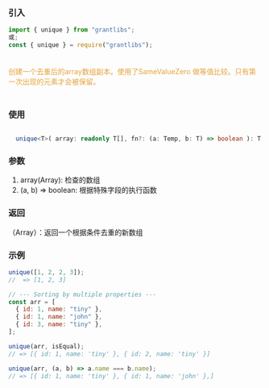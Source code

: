 ### 引入

```js
import { unique } from "grantlibs";
或;
const { unique } = require("grantlibs");
```

<div style="color: #E6A23C; fontSize: 18px; padding: 20px 0">
  创建一个去重后的array数组副本。使用了SameValueZero 做等值比较。只有第一次出现的元素才会被保留。
</div>

### 使用

```ts

  unique<T>( array: readonly T[], fn?: (a: Temp, b: T) => boolean ): T[]

```

### 参数

1. array(Array): 检查的数组
2. (a, b) => boolean: 根据特殊字段的执行函数

### 返回

（Array）：返回一个根据条件去重的新数组

### 示例

```js
unique([1, 2, 2, 3]);
//  => [1, 2, 3]

// --- Sorting by multiple properties ---
const arr = [
  { id: 1, name: "tiny" },
  { id: 1, name: "john" },
  { id: 3, name: "tiny" },
];

unique(arr, isEqual);
// => [{ id: 1, name: 'tiny' }, { id: 2, name: 'tiny' }]

unique(arr, (a, b) => a.name === b.name);
// => [{ id: 1, name: 'tiny' }, { id: 1, name: 'john' },]
```
